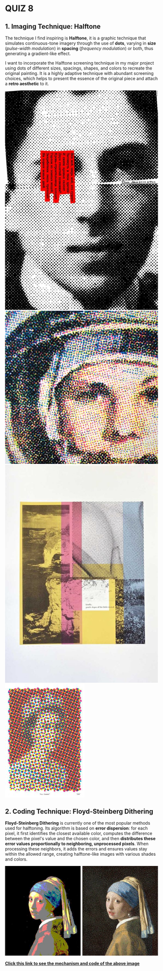 # QUIZ 8
## 1. Imaging Technique: Halftone
The technique I find inspiring is **Halftone**, it is a graphic technique that simulates continuous-tone imagery through the use of **dots**, varying in **size** (*pulse-width modulation*) in **spacing** (*frequency modulation*) or both, thus generating a gradient-like effect. 

I want to incorporate the Halftone screening technique in my major project using dots of different sizes, spacings, shapes, and colors to recreate the original painting. It is a highly adaptive technique with abundant screening choices, which helps to present the essence of the original piece and attach a **retro aesthetic** to it.

![Halftone_Face](/assets/Halftone_Face.jpg)
![Halftone_Astronaut](/assets/Halftone_Astronaut.jpg)
![Halftone_Collage](/assets/Halftone_Collage.jpg)
![Halftone_the Queen](/assets/Halftone_the%20Queen.jpg)

## 2. Coding Technique: Floyd-Steinberg Dithering
**Floyd-Steinberg Dithering** is currently one of the most popular methods used for halftoning. Its algorithm is based on **error dispersion**: for each pixel, it first identifies the closest available color, computes the difference between the pixel's value and the chosen color, and then **distributes these error values proportionally to neighboring, unprocessed pixels**. When processing these neighbors, it adds the errors and ensures values stay within the allowed range, creating halftone-like images with various shades and colors.

![Output Image](/assets/Output%20image.jpg)

[**Click this link to see the mechanism and code of the above image**](https://scipython.com/blog/floyd-steinberg-dithering/)